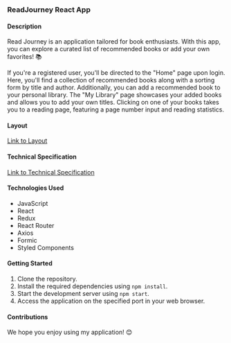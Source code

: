 ### ReadJourney React App

#### Description

Read Journey is an application tailored for book enthusiasts. With this app, you
can explore a curated list of recommended books or add your own favorites! 📚

If you're a registered user, you'll be directed to the "Home" page upon login.
Here, you'll find a collection of recommended books along with a sorting form by
title and author. Additionally, you can add a recommended book to your personal
library. The "My Library" page showcases your added books and allows you to add
your own titles. Clicking on one of your books takes you to a reading page,
featuring a page number input and reading statistics.

#### Layout

[Link to Layout](https://www.figma.com/design/z3m0rdBcEfLTJUBDkAKhWQ/ReadJourney?node-id=18743-4973&t=9abY1XTB4z7FwxQE-0)

#### Technical Specification

[Link to Technical Specification](https://docs.google.com/spreadsheets/d/1_f4IZzXDs6QhQq3mOCOMktYasPW1XphdTO82rdrkyW8/edit#gid=1060862504)

#### Technologies Used

- JavaScript
- React
- Redux
- React Router
- Axios
- Formic
- Styled Components

#### Getting Started

1. Clone the repository.
2. Install the required dependencies using `npm install`.
3. Start the development server using `npm start`.
4. Access the application on the specified port in your web browser.

#### Contributions

We hope you enjoy using my application! 😊
